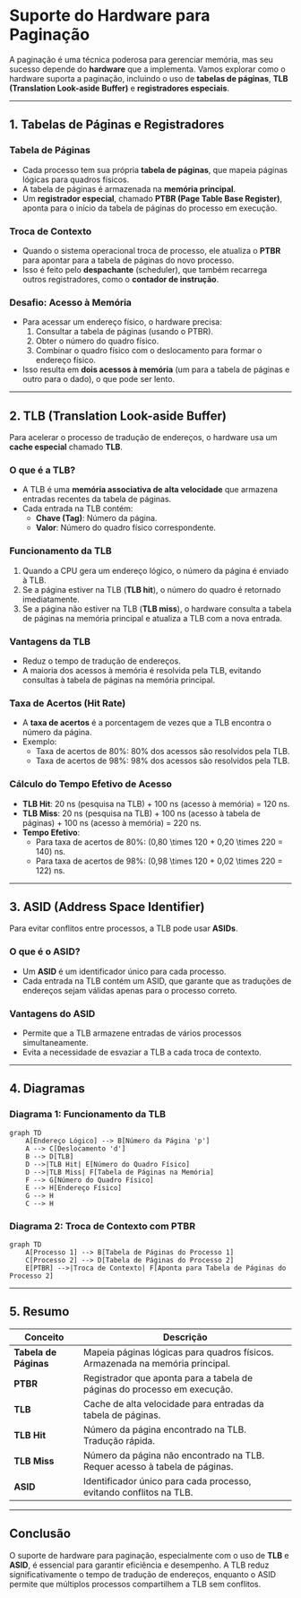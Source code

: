 # Suporte do Hardware para Paginação

A paginação é uma técnica poderosa para gerenciar memória, mas seu sucesso depende do **hardware** que a implementa. Vamos explorar como o hardware suporta a paginação, incluindo o uso de **tabelas de páginas**, **TLB (Translation Look-aside Buffer)** e **registradores especiais**.

---

## 1. Tabelas de Páginas e Registradores

### Tabela de Páginas
- Cada processo tem sua própria **tabela de páginas**, que mapeia páginas lógicas para quadros físicos.
- A tabela de páginas é armazenada na **memória principal**.
- Um **registrador especial**, chamado **PTBR (Page Table Base Register)**, aponta para o início da tabela de páginas do processo em execução.

### Troca de Contexto
- Quando o sistema operacional troca de processo, ele atualiza o **PTBR** para apontar para a tabela de páginas do novo processo.
- Isso é feito pelo **despachante** (scheduler), que também recarrega outros registradores, como o **contador de instrução**.

### Desafio: Acesso à Memória
- Para acessar um endereço físico, o hardware precisa:
  1. Consultar a tabela de páginas (usando o PTBR).
  2. Obter o número do quadro físico.
  3. Combinar o quadro físico com o deslocamento para formar o endereço físico.
- Isso resulta em **dois acessos à memória** (um para a tabela de páginas e outro para o dado), o que pode ser lento.

---

## 2. TLB (Translation Look-aside Buffer)

Para acelerar o processo de tradução de endereços, o hardware usa um **cache especial** chamado **TLB**.

### O que é a TLB?
- A TLB é uma **memória associativa de alta velocidade** que armazena entradas recentes da tabela de páginas.
- Cada entrada na TLB contém:
  - **Chave (Tag)**: Número da página.
  - **Valor**: Número do quadro físico correspondente.

### Funcionamento da TLB
1. Quando a CPU gera um endereço lógico, o número da página é enviado à TLB.
2. Se a página estiver na TLB (**TLB hit**), o número do quadro é retornado imediatamente.
3. Se a página não estiver na TLB (**TLB miss**), o hardware consulta a tabela de páginas na memória principal e atualiza a TLB com a nova entrada.

### Vantagens da TLB
- Reduz o tempo de tradução de endereços.
- A maioria dos acessos à memória é resolvida pela TLB, evitando consultas à tabela de páginas na memória principal.

### Taxa de Acertos (Hit Rate)
- A **taxa de acertos** é a porcentagem de vezes que a TLB encontra o número da página.
- Exemplo:
  - Taxa de acertos de 80%: 80% dos acessos são resolvidos pela TLB.
  - Taxa de acertos de 98%: 98% dos acessos são resolvidos pela TLB.

### Cálculo do Tempo Efetivo de Acesso
- **TLB Hit**: 20 ns (pesquisa na TLB) + 100 ns (acesso à memória) = 120 ns.
- **TLB Miss**: 20 ns (pesquisa na TLB) + 100 ns (acesso à tabela de páginas) + 100 ns (acesso à memória) = 220 ns.
- **Tempo Efetivo**:
  - Para taxa de acertos de 80%: \(0,80 \times 120 + 0,20 \times 220 = 140\) ns.
  - Para taxa de acertos de 98%: \(0,98 \times 120 + 0,02 \times 220 = 122\) ns.

---

## 3. ASID (Address Space Identifier)

Para evitar conflitos entre processos, a TLB pode usar **ASIDs**.

### O que é o ASID?
- Um **ASID** é um identificador único para cada processo.
- Cada entrada na TLB contém um ASID, que garante que as traduções de endereços sejam válidas apenas para o processo correto.

### Vantagens do ASID
- Permite que a TLB armazene entradas de vários processos simultaneamente.
- Evita a necessidade de esvaziar a TLB a cada troca de contexto.

---

## 4. Diagramas

### Diagrama 1: Funcionamento da TLB

```mermaid
graph TD
    A[Endereço Lógico] --> B[Número da Página 'p']
    A --> C[Deslocamento 'd']
    B --> D[TLB]
    D -->|TLB Hit| E[Número do Quadro Físico]
    D -->|TLB Miss| F[Tabela de Páginas na Memória]
    F --> G[Número do Quadro Físico]
    E --> H[Endereço Físico]
    G --> H
    C --> H
```

### Diagrama 2: Troca de Contexto com PTBR

```mermaid
graph TD
    A[Processo 1] --> B[Tabela de Páginas do Processo 1]
    C[Processo 2] --> D[Tabela de Páginas do Processo 2]
    E[PTBR] -->|Troca de Contexto| F[Aponta para Tabela de Páginas do Processo 2]
```

---

## 5. Resumo

| Conceito               | Descrição                                                                 |
|------------------------|---------------------------------------------------------------------------|
| **Tabela de Páginas**  | Mapeia páginas lógicas para quadros físicos. Armazenada na memória principal. |
| **PTBR**               | Registrador que aponta para a tabela de páginas do processo em execução.   |
| **TLB**                | Cache de alta velocidade para entradas da tabela de páginas.               |
| **TLB Hit**            | Número da página encontrado na TLB. Tradução rápida.                       |
| **TLB Miss**           | Número da página não encontrado na TLB. Requer acesso à tabela de páginas. |
| **ASID**               | Identificador único para cada processo, evitando conflitos na TLB.         |

---

## Conclusão
O suporte de hardware para paginação, especialmente com o uso de **TLB** e **ASID**, é essencial para garantir eficiência e desempenho. A TLB reduz significativamente o tempo de tradução de endereços, enquanto o ASID permite que múltiplos processos compartilhem a TLB sem conflitos.